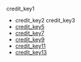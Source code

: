 credit_key1
* credit_key2
credit_key3
* [credit_key5](https://www.debt.org/credit/)
* [credit_key7](https://www.debt.org/credit/)
* [credit_key9](https://www.creditkarma.com/credit-scores)
* [credit_key11](https://www.investopedia.com/terms/c/collateral.asp)
* [credit_key13](https://www.investopedia.com/terms/l/loan.asp)
